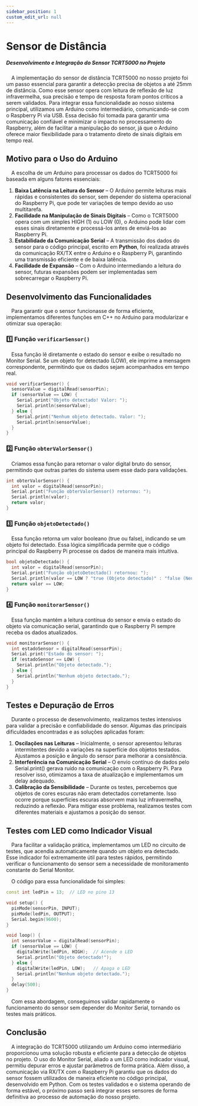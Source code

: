 ```yaml
---
sidebar_position: 1
custom_edit_url: null
---
```


# Sensor de Distância

##### Desenvolvimento e Integração do Sensor TCRT5000 no Projeto

&emsp;A implementação do sensor de distância TCRT5000 no nosso projeto foi um passo essencial para garantir a detecção precisa de objetos a até 25mm de distância. Como esse sensor opera com leitura de reflexão de luz infravermelha, sua precisão e tempo de resposta foram pontos críticos a serem validados. Para integrar essa funcionalidade ao nosso sistema principal, utilizamos um Arduino como intermediário, comunicando-se com o Raspberry Pi via USB. Essa decisão foi tomada para garantir uma comunicação confiável e minimizar o impacto no processamento do Raspberry, além de facilitar a manipulação do sensor, já que o Arduino oferece maior flexibilidade para o tratamento direto de sinais digitais em tempo real.

## **Motivo para o Uso do Arduino**
&emsp;A escolha de um Arduino para processar os dados do TCRT5000 foi baseada em alguns fatores essenciais:
1. **Baixa Latência na Leitura do Sensor** – O Arduino permite leituras mais rápidas e consistentes do sensor, sem depender do sistema operacional do Raspberry Pi, que pode ter variações de tempo devido ao uso multitarefa.
2. **Facilidade na Manipulação de Sinais Digitais** – Como o TCRT5000 opera com um simples HIGH (1) ou LOW (0), o Arduino pode lidar com esses sinais diretamente e processá-los antes de enviá-los ao Raspberry Pi.
3. **Estabilidade da Comunicação Serial** – A transmissão dos dados do sensor para o código principal, escrito em **Python**, foi realizada através da comunicação RX/TX entre o Arduino e o Raspberry Pi, garantindo uma transmissão eficiente e de baixa latência.
4. **Facilidade de Expansão** – Com o Arduino intermediando a leitura do sensor, futuras expansões podem ser implementadas sem sobrecarregar o Raspberry Pi.

## **Desenvolvimento das Funcionalidades**
&emsp;Para garantir que o sensor funcionasse de forma eficiente, implementamos diferentes funções em C++ no Arduino para modularizar e otimizar sua operação:

### **1️⃣ Função `verificarSensor()`**
&emsp;Essa função lê diretamente o estado do sensor e exibe o resultado no Monitor Serial. Se um objeto for detectado (LOW), ele imprime a mensagem correspondente, permitindo que os dados sejam acompanhados em tempo real.
```cpp
void verificarSensor() {
  sensorValue = digitalRead(sensorPin);
  if (sensorValue == LOW) {
    Serial.print("Objeto detectado! Valor: ");
    Serial.println(sensorValue);
  } else {
    Serial.print("Nenhum objeto detectado. Valor: ");
    Serial.println(sensorValue);
  }
}
```

### **2️⃣ Função `obterValorSensor()`**
&emsp;Criamos essa função para retornar o valor digital bruto do sensor, permitindo que outras partes do sistema usem esse dado para validações.
```cpp
int obterValorSensor() {
  int valor = digitalRead(sensorPin);
  Serial.print("Função obterValorSensor() retornou: ");
  Serial.println(valor);
  return valor;
}
```

### **3️⃣ Função `objetoDetectado()`**
&emsp;Essa função retorna um valor booleano (true ou false), indicando se um objeto foi detectado. Essa lógica simplificada permite que o código principal do Raspberry Pi processe os dados de maneira mais intuitiva.
```cpp
bool objetoDetectado() {
  int valor = digitalRead(sensorPin);
  Serial.print("Função objetoDetectado() retornou: ");
  Serial.println(valor == LOW ? "true (Objeto detectado)" : "false (Nenhum objeto)");
  return valor == LOW;
}
```

### **4️⃣ Função `monitorarSensor()`**
&emsp;Essa função mantém a leitura contínua do sensor e envia o estado do objeto via comunicação serial, garantindo que o Raspberry Pi sempre receba os dados atualizados.
```cpp
void monitorarSensor() {
  int estadoSensor = digitalRead(sensorPin);
  Serial.print("Estado do sensor: ");
  if (estadoSensor == LOW) {
    Serial.println("Objeto detectado.");
  } else {
    Serial.println("Nenhum objeto detectado.");
  }
}
```

## **Testes e Depuração de Erros**
&emsp;Durante o processo de desenvolvimento, realizamos testes intensivos para validar a precisão e confiabilidade do sensor. Algumas das principais dificuldades encontradas e as soluções aplicadas foram:

1. **Oscilações nas Leituras** – Inicialmente, o sensor apresentou leituras intermitentes devido a variações na superfície dos objetos testados. Ajustamos a posição e ângulo do sensor para melhorar a consistência.
2. **Interferência na Comunicação Serial** – O envio contínuo de dados pelo Serial.print() gerava ruído na comunicação com o Raspberry Pi. Para resolver isso, otimizamos a taxa de atualização e implementamos um delay adequado.
3. **Calibração da Sensibilidade** – Durante os testes, percebemos que objetos de cores escuras não eram detectados corretamente. Isso ocorre porque superfícies escuras absorvem mais luz infravermelha, reduzindo a reflexão. Para mitigar esse problema, realizamos testes com diferentes materiais e ajustamos a posição do sensor.

## **Testes com LED como Indicador Visual**
&emsp;Para facilitar a validação prática, implementamos um LED no circuito de testes, que acendia automaticamente quando um objeto era detectado. Esse indicador foi extremamente útil para testes rápidos, permitindo verificar o funcionamento do sensor sem a necessidade de monitoramento constante do Serial Monitor.

&emsp;O código para essa funcionalidade foi simples:
```cpp
const int ledPin = 13;  // LED no pino 13

void setup() {
  pinMode(sensorPin, INPUT);
  pinMode(ledPin, OUTPUT);
  Serial.begin(9600);
}

void loop() {
  int sensorValue = digitalRead(sensorPin);
  if (sensorValue == LOW) {
    digitalWrite(ledPin, HIGH);  // Acende o LED
    Serial.println("Objeto detectado!");
  } else {
    digitalWrite(ledPin, LOW);   // Apaga o LED
    Serial.println("Nenhum objeto detectado.");
  }
  delay(500);
}
```
&emsp;Com essa abordagem, conseguimos validar rapidamente o funcionamento do sensor sem depender do Monitor Serial, tornando os testes mais práticos.

## **Conclusão**
&emsp;A integração do TCRT5000 utilizando um Arduino como intermediário proporcionou uma solução robusta e eficiente para a detecção de objetos no projeto. O uso do Monitor Serial, aliado a um LED como indicador visual, permitiu depurar erros e ajustar parâmetros de forma prática. Além disso, a comunicação via RX/TX com o Raspberry Pi garantiu que os dados do sensor fossem utilizados de maneira eficiente no código principal, desenvolvido em Python. Com os testes validados e o sistema operando de forma estável, o próximo passo será integrar esses sensores de forma definitiva ao processo de automação do nosso projeto.

